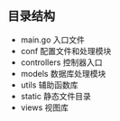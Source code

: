
## 目录结构

- main.go 入口文件
- conf 配置文件和处理模块
- controllers 控制器入口
- models 数据库处理模块
- utils 辅助函数库
- static 静态文件目录
- views 视图库
